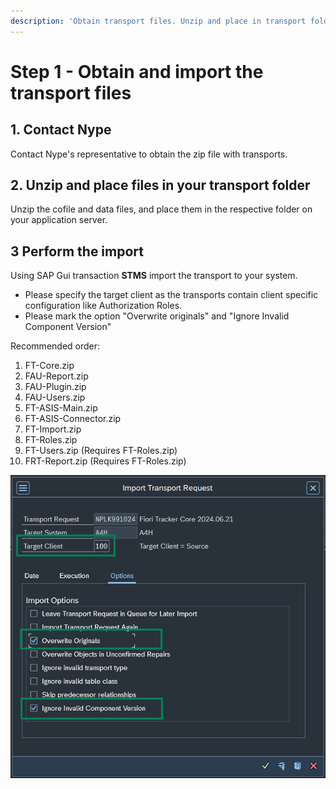 ```yaml
---
description: 'Obtain transport files. Unzip and place in transport folder. Import transports using STMS transaction.'
---
```

# Step 1 - Obtain and import the transport files

## 1. Contact Nype

Contact Nype's representative to obtain the zip file with transports.

## 2. Unzip and place files in your transport folder
Unzip the cofile and data files, and place them in the respective folder on your application server.

## 3 Perform the import
Using SAP Gui transaction **STMS** import the transport to your system. 

  - Please specify the target client as the transports contain client specific configuration like Authorization Roles.
  - Please mark the option "Overwrite originals" and "Ignore Invalid Component Version"

Recommended order:

1. FT-Core.zip
2. FAU-Report.zip
3. FAU-Plugin.zip
4. FAU-Users.zip
5. FT-ASIS-Main.zip
6. FT-ASIS-Connector.zip
7. FT-Import.zip
8. FT-Roles.zip
9. FT-Users.zip (Requires FT-Roles.zip)
10. FRT-Report.zip (Requires FT-Roles.zip)


[![](res/stms.png)](res/stms.png)